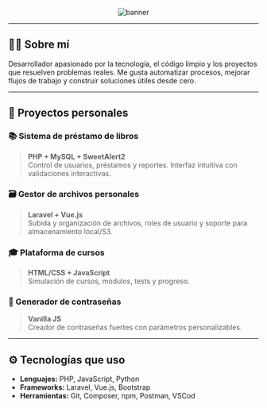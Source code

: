 <!-- Banner oscuro -->
<p align="center">
  <img src="https://capsule-render.vercel.app/api?type=waving&color=0:1e272e,100:485563&height=200&section=header&text=¡Hola,%20soy%20[Tu%20Nombre]!&fontSize=40&fontColor=ffffff&animation=fadeIn" alt="banner" />
</p>

---

## 🧑‍💻 Sobre mí

Desarrollador apasionado por la tecnología, el código limpio y los proyectos que resuelven problemas reales. Me gusta automatizar procesos, mejorar flujos de trabajo y construir soluciones útiles desde cero.

---

## 🧩 Proyectos personales

### 📚 Sistema de préstamo de libros
> **PHP + MySQL + SweetAlert2**  
> Control de usuarios, préstamos y reportes. Interfaz intuitiva con validaciones interactivas.

### 🗃️ Gestor de archivos personales
> **Laravel + Vue.js**  
> Subida y organización de archivos, roles de usuario y soporte para almacenamiento local/S3.

### 🎓 Plataforma de cursos
> **HTML/CSS + JavaScript**  
> Simulación de cursos, módulos, tests y progreso.

### 🔐 Generador de contraseñas
> **Vanilla JS**  
> Creador de contraseñas fuertes con parámetros personalizables.

---

## ⚙️ Tecnologías que uso

- **Lenguajes:** PHP, JavaScript, Python
- **Frameworks:** Laravel, Vue.js, Bootstrap
- **Herramientas:** Git, Composer, npm, Postman, VSCod
